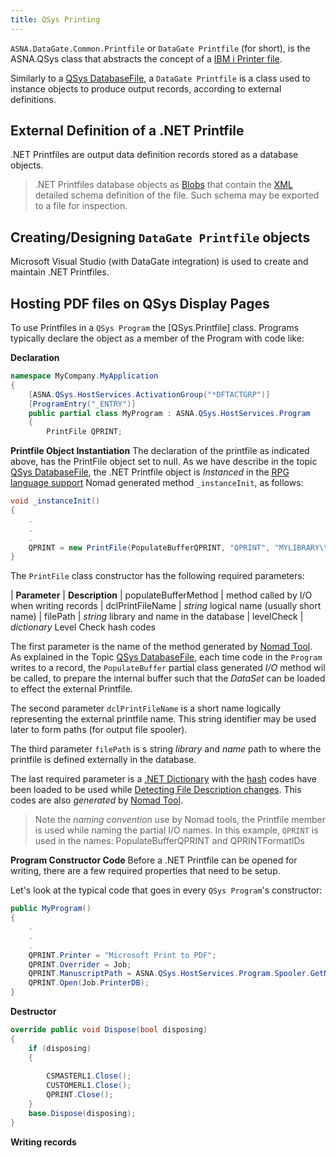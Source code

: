 ```yaml
---
title: QSys Printing
---
```


`ASNA.DataGate.Common.Printfile` or `DataGate Printfile` (for short), is the ASNA.QSys class that abstracts the concept of a [IBM i Printer file](https://www.ibm.com/support/knowledgecenter/en/ssw_ibm_i_73/rzalu/rzaluprtfover.htm).

Similarly to a [QSys DatabaseFile](/concepts/program-structure/qsys-databasefile), a `DataGate Printfile` is a class used to instance objects to produce output records, according to external definitions.

## External Definition of a .NET Printfile
.NET Printfiles are output data definition records stored as a database objects.

> .NET Printfiles database objects as [Blobs](https://en.wikipedia.org/wiki/Binary_large_object) that contain the [XML](https://en.wikipedia.org/wiki/XML) detailed schema definition of the file. Such schema may be exported to a file for inspection.

## Creating/Designing `DataGate Printfile` objects
Microsoft Visual Studio (with DataGate integration) is used to create and maintain .NET Printfiles.

## Hosting PDF files on QSys Display Pages
To use Printfiles in a `QSys Program` the [QSys.Printfile] class. Programs typically declare the object as a member of the Program with code like:

**Declaration**
```cs
namespace MyCompany.MyApplication
{
    [ASNA.QSys.HostServices.ActivationGroup("*DFTACTGRP")]
    [ProgramEntry("_ENTRY")]
    public partial class MyProgram : ASNA.QSys.HostServices.Program
    {
        PrintFile QPRINT;
```
**Printfile Object Instantiation**
The declaration of the printfile as indicated above, has the PrintFile object set to null. As we have describe in the topic [QSys DatabaseFile](/concepts/program-structure/qsys-databasefile), the .NET Printfile object is *Instanced* in the [RPG language support](/concepts/program-structure/rpg-language-support) Nomad generated method `_instanceInit`, as follows: 

```cs
void _instanceInit()
{
    .
    .
    .
    QPRINT = new PrintFile(PopulateBufferQPRINT, "QPRINT", "MYLIBRARY\\MYFILEOBJ", QPRINTFormatIDs);
}
```
The `PrintFile` class constructor has the following required parameters:

| **Parameter**            | **Description**
| populateBufferMethod     | method called by I/O when writing records
| dclPrintFileName         | *string* logical name (usually short name)
| filePath                 | *string* library and name in the database
| levelCheck               | *dictionary* Level Check hash codes

The first parameter is the name of the method generated by [Nomad Tool](/concepts/enhancements/nomad-tools). As explained in the Topic [QSys DatabaseFile](/concepts/program-structure/qsys-databasefile), each time code in the `Program` writes to a record, the `PopulateBuffer` partial class generated *I/O* method wil be called, to prepare the internal buffer such that the *DataSet* can be loaded to effect the external Printfile.

The second parameter `dclPrintFileName` is a short name logically representing the external printfile name. This string identifier may be used later to form paths (for output file spooler).

The third parameter `filePath` is s string *library* and *name* path to where the printfile is defined externally in the database. 

The last required parameter is a [.NET Dictionary](https://docs.microsoft.com/en-us/dotnet/api/system.collections.generic.dictionary-2?view=net-5.0) with the [hash](https://en.wikipedia.org/wiki/Hash_function) codes have been loaded to be used while [Detecting File Description changes](https://www.ibm.com/support/knowledgecenter/en/ssw_ibm_i_73/dm/rbal3detectdesc.htm). This codes are also *generated* by [Nomad Tool](/concepts/enhancements/nomad-tools).

>Note the *naming convention* use by Nomad tools, the Printfile member is used while naming the partial I/O names. In this example, `QPRINT` is used in the names: PopulateBufferQPRINT and QPRINTFormatIDs

 **Program Constructor Code**
Before a .NET Printfile can be opened for writing, there are a few required properties that need to be setup.

Let's look at the typical code that goes in every `QSys Program`'s constructor:

```cs
public MyProgram()
{
    .
    .
    .
    QPRINT.Printer = "Microsoft Print to PDF";
    QPRINT.Overrider = Job;
    QPRINT.ManuscriptPath = ASNA.QSys.HostServices.Program.Spooler.GetNewFilePath(QPRINT.DclPrintFileName);
    QPRINT.Open(Job.PrinterDB);
}
```


**Destructor**

```cs
override public void Dispose(bool disposing)
{
    if (disposing)
    {
        
        CSMASTERL1.Close();
        CUSTOMERL1.Close();
        QPRINT.Close();
    }
    base.Dispose(disposing);
}
```




**Writing records**




